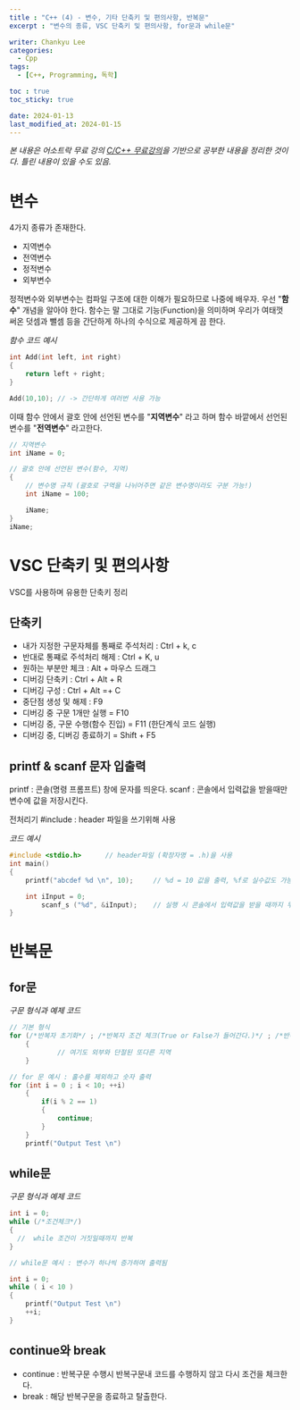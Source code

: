 ```yaml
---
title : "C++ (4) - 변수, 기타 단축키 및 편의사항, 반복문"
excerpt : "변수의 종류, VSC 단축키 및 편의사항, for문과 while문"

writer: Chankyu Lee
categories: 
  - Cpp
tags:   
  - [C++, Programming, 독학]

toc : true 
toc_sticky: true

date: 2024-01-13
last_modified_at: 2024-01-15
---
```


*본 내용은 어소트락 무료 강의 [C/C++ 무료강의](https://youtube.com/playlist?list=PL4SIC1d_ab-aOxWPucn31NHkQvNPHK1D1&si=6MBoz7-uiAULrHoQ "어소트락 게임아카데미 Youtube 재생목록 - C/C++ 무료강의")을 기반으로 공부한 내용을 정리한 것이다. 틀린 내용이 있을 수도 있음.*

# 변수
4가지 종류가 존재한다. 
* 지역변수 
* 전역변수
* 정적변수
* 외부변수

정적변수와 외부변수는 컴파일 구조에 대한 이해가 필요하므로 나중에 배우자.
우선 "**함수**" 개념을 알아야 한다. 함수는 말 그대로 기능(Function)을 의미하며 우리가 여태껏 써온 덧셈과 뺄셈 등을 간단하게 하나의 수식으로 제공하게 끔 한다.

*함수 코드 예시*
```cpp
int Add(int left, int right)
{
    return left + right;
}

Add(10,10); // -> 간단하게 여러번 사용 가능
```
이때 함수 안에서 괄호 안에 선언된 변수를 "**지역변수**" 라고 하며 함수 바깥에서 선언된 변수를 "**전역변수**" 라고한다.

```cpp
// 지역변수
int iName = 0;

// 괄호 안에 선언된 변수(함수, 지역)
{
    // 변수명 규칙 (괄호로 구역을 나뉘어주면 같은 변수명이라도 구분 가능!)
    int iName = 100;

    iName;
}
iName; 
```

# VSC 단축키 및 편의사항
VSC를 사용하며 유용한 단축키 정리
## 단축키
+ 내가 지정한 구문자체를 통째로 주석처리 : Ctrl + k, c
+ 반대로 통쨰로 주석처리 해제 : Ctrl + K, u
+ 원하는 부분만 체크 : Alt + 마우스 드래그
+ 디버깅 단축키 : Ctrl + Alt + R
+ 디버깅 구성 : Ctrl + Alt =+ C
+ 중단점 생성 및 해제 : F9
+ 디버깅 중 구문 1개만 실행 = F10
+ 디버깅 중, 구문 수행(함수 진입) = F11 (한단계식 코드 실행)
+ 디버깅 중, 디버깅 종료하기 = Shift + F5

## printf & scanf 문자 입출력
printf : 콘솔(명령 프롬프트) 창에 문자를 띄운다.
scanf : 콘솔에서 입력값을 받을때만 변수에 값을 저장시킨다.

전처리기 #include : header 파일을 쓰기위해 사용

*코드 예시*
```cpp
#include <stdio.h>      // header파일 (확장자명 = .h)을 사용
int main()
{
    printf("abcdef %d \n", 10);     // %d = 10 값을 출력, %f로 실수값도 가능

    int iInput = 0;
        scanf_s ("%d", &iInput);    // 실행 시 콘솔에서 입력값을 받을 때까지 무한루프
}
```

# 반복문

## for문
*구문 형식과 예제 코드*

```cpp
// 기본 형식
for (/*반복자 초기화*/ ; /*반복자 조건 체크(True or False가 들어간다.)*/ ; /*반복자 변경*/)
    {
            // 여기도 외부와 단절된 또다른 지역
    }

// for 문 예시 : 홀수를 제외하고 숫자 출력
for (int i = 0 ; i < 10; ++i)
    {
        if(i % 2 == 1)
        {
            continue;
        }
    }
    printf("Output Test \n")
```

## while문
*구문 형식과 예제 코드*
```cpp
int i = 0;
while (/*조건체크*/)
{
  //  while 조건이 거짓일때까지 반복
}

// while문 예시 : 변수가 하나씩 증가하며 출력됨

int i = 0;
while ( i < 10 )
{
    printf("Output Test \n")
    ++i;
}

```

## continue와 break 
+ continue : 반복구문 수행시 반복구문내 코드를 수행하지 않고 다시 조건을 체크한다.
+ break : 해당 반복구문을 종료하고 탈출한다.